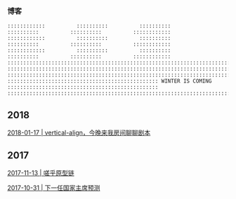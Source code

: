 ### 博客

```
::::::::::::          ::::::::::          ::::::::::          ::::::::::          ::::::::::          ::::::::::::
::::::::::::          ::::::::::          ::::::::::          ::::::::::          ::::::::::          ::::::::::::
::::::::::::          ::::::::::          ::::::::::          ::::::::::          ::::::::::          ::::::::::::
::::::::::::::::::::::::::::::::::::::::::::::::::::::::::::::::::::::::::::::::::::::::::::::::::::::::::::::::::
::::::::::::::::::::::::::::::::::::::::::::::::::::::::::::::::::::::::::::::::::::::::::::::::::::::::::::::::::
::::::::::::::::::::::::::::::::::::::::::::::::::::::::::::::::::::::::::::::::::::::::::::::::::::::::::::::::::
:::::::::::::::::::::::::::::::::::::::::::::::: WINTER IS COMING ::::::::::::::::::::::::::::::::::::::::::::::::
::::::::::::::::::::::::::::::::::::::::::::::::::::::::::::::::::::::::::::::::::::::::::::::::::::::::::::::::::
```

## 2018

[2018-01-17 | vertical-align，今晚来我房间聊聊剧本](https://github.com/veedrin/blog/issues/3)

## 2017

[2017-11-13 | 嗟乎原型链](https://github.com/veedrin/blog/issues/2)

[2017-10-31 | 下一任国家主席预测](https://github.com/veedrin/blog/issues/1)
